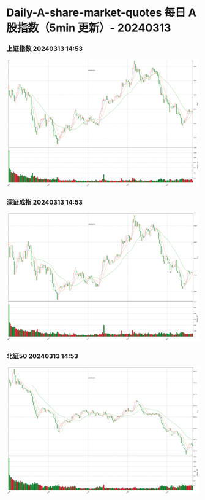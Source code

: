 
# Daily-A-share-market-quotes 每日 A 股指数（5min 更新）- 20240313

### 上证指数 20240313 14:53
![](./fig/2024/3/20240313-sh000001.png)

### 深证成指 20240313 14:53
![](./fig/2024/3/20240313-sz399001.png)

### 北证50 20240313 14:53
![](./fig/2024/3/20240313-bj899050.png)
